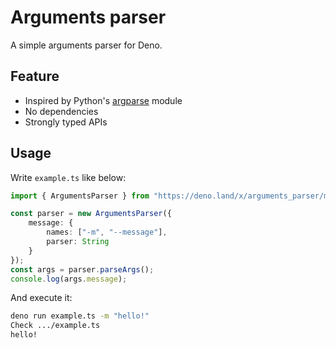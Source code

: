 # Arguments parser

A simple arguments parser for Deno.

## Feature

- Inspired by Python's [argparse](https://docs.python.org/3/howto/argparse.html) module
- No dependencies
- Strongly typed APIs

## Usage

Write `example.ts` like below:

```ts
import { ArgumentsParser } from "https://deno.land/x/arguments_parser/mod.ts";

const parser = new ArgumentsParser({
    message: {
        names: ["-m", "--message"],
        parser: String
    }
});
const args = parser.parseArgs();
console.log(args.message);
```

And execute it:

```bash
deno run example.ts -m "hello!"
Check .../example.ts
hello!
```
